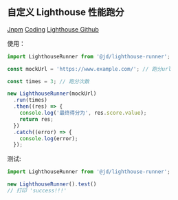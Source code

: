 ## 自定义 Lighthouse 性能跑分

[Jnpm](http://npm.m.jd.com/package/@jd/lighthouse-runner)
[Coding](http://coding.jd.com/heyunhao1/lighthouse-runner/)
[Lighthouse Github](https://github.com/GoogleChrome/lighthouse)

使用：
```typescript
import LighthouseRunner from '@jd/lighthouse-runner';

const mockUrl = 'https://www.example.com/'; // 跑分url

const times = 3; // 跑分次数

new LighthouseRunner(mockUrl)
  .run(times)
  .then((res) => {
    console.log('最终得分为', res.score.value);
    return res;
  })
  .catch((error) => {
    console.log(error);
  });
```

测试:
```typescript
import LighthouseRunner from '@jd/lighthouse-runner';

new LighthouseRunner().test()
// 打印 'success!!!'
```
